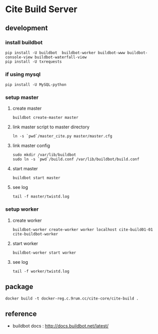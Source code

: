 # Cite Build Server

## development

### install buildbot
```
pip install -U buildbot  buildbot-worker buildbot-www buildbot-console-view buildbot-waterfall-view 
pip install -U txrequests
```

### if using mysql

```
pip install -U MySQL-python
```

### setup master
1. create master

    ```buildbot create-master master```

2. link master script to master directory

    ```ln -s `pwd`/master_cite.py master/master.cfg```

3. link master config

    ```
    sudo mkdir /var/lib/buildbot
    sudo ln -s `pwd`/build.conf /var/lib/buildbot/build.conf
    ```

4. start master

    ```buildbot start master```

5. see log
    
    ```tail -f master/twistd.log```

### setup worker
1. create worker

    ```buildbot-worker create-worker worker localhost cite-build01-01 cite-buildbot-worker```

2. start worker

    ```buildbot-worker start worker```

3. see log

    ```tail -f worker/twistd.log```

## package
```
docker build -t docker-reg.c.9rum.cc/cite-core/cite-build .
```

## reference
* buildbot docs : http://docs.buildbot.net/latest/
